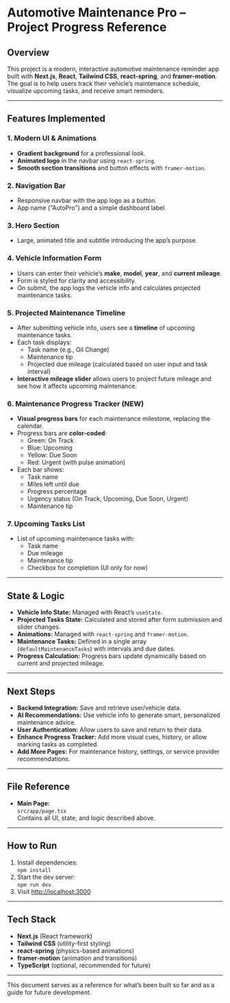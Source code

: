 # Automotive Maintenance Pro – Project Progress Reference

## Overview

This project is a modern, interactive automotive maintenance reminder app built with **Next.js**, **React**, **Tailwind CSS**, **react-spring**, and **framer-motion**. The goal is to help users track their vehicle’s maintenance schedule, visualize upcoming tasks, and receive smart reminders.

---

## Features Implemented

### 1. Modern UI & Animations
- **Gradient background** for a professional look.
- **Animated logo** in the navbar using `react-spring`.
- **Smooth section transitions** and button effects with `framer-motion`.

### 2. Navigation Bar
- Responsive navbar with the app logo as a button.
- App name ("AutoPro") and a simple dashboard label.

### 3. Hero Section
- Large, animated title and subtitle introducing the app’s purpose.

### 4. Vehicle Information Form
- Users can enter their vehicle’s **make**, **model**, **year**, and **current mileage**.
- Form is styled for clarity and accessibility.
- On submit, the app logs the vehicle info and calculates projected maintenance tasks.

### 5. Projected Maintenance Timeline
- After submitting vehicle info, users see a **timeline** of upcoming maintenance tasks.
- Each task displays:
  - Task name (e.g., Oil Change)
  - Maintenance tip
  - Projected due mileage (calculated based on user input and task interval)
- **Interactive mileage slider** allows users to project future mileage and see how it affects upcoming maintenance.

### 6. Maintenance Progress Tracker (NEW)
- **Visual progress bars** for each maintenance milestone, replacing the calendar.
- Progress bars are **color-coded**:
  - Green: On Track
  - Blue: Upcoming
  - Yellow: Due Soon
  - Red: Urgent (with pulse animation)
- Each bar shows:
  - Task name
  - Miles left until due
  - Progress percentage
  - Urgency status (On Track, Upcoming, Due Soon, Urgent)
  - Maintenance tip

### 7. Upcoming Tasks List
- List of upcoming maintenance tasks with:
  - Task name
  - Due mileage
  - Maintenance tip
  - Checkbox for completion (UI only for now)

---

## State & Logic

- **Vehicle Info State:** Managed with React’s `useState`.
- **Projected Tasks State:** Calculated and stored after form submission and slider changes.
- **Animations:** Managed with `react-spring` and `framer-motion`.
- **Maintenance Tasks:** Defined in a single array (`defaultMaintenanceTasks`) with intervals and due dates.
- **Progress Calculation:** Progress bars update dynamically based on current and projected mileage.

---

## Next Steps

- **Backend Integration:** Save and retrieve user/vehicle data.
- **AI Recommendations:** Use vehicle info to generate smart, personalized maintenance advice.
- **User Authentication:** Allow users to save and return to their data.
- **Enhance Progress Tracker:** Add more visual cues, history, or allow marking tasks as completed.
- **Add More Pages:** For maintenance history, settings, or service provider recommendations.

---

## File Reference

- **Main Page:**  
  `src/app/page.tsx`  
  Contains all UI, state, and logic described above.

---

## How to Run

1. Install dependencies:  
   `npm install`
2. Start the dev server:  
   `npm run dev`
3. Visit [http://localhost:3000](http://localhost:3000)

---

## Tech Stack

- **Next.js** (React framework)
- **Tailwind CSS** (utility-first styling)
- **react-spring** (physics-based animations)
- **framer-motion** (animation and transitions)
- **TypeScript** (optional, recommended for future)

---

This document serves as a reference for what’s been built so far and as a guide for future development.